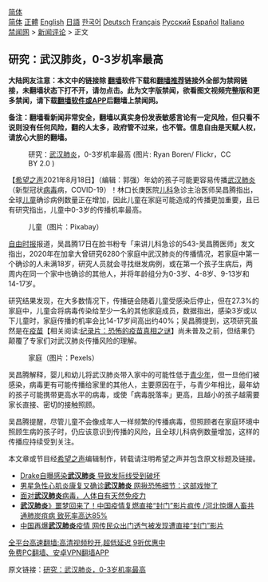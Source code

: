  <!-- 面包屑导航 --> <div class="breadcrumb"><!-- GTranslate: https://gtranslate.io/ -->  <div class="switcher notranslate">  <div class="selected">  <a href="#" onclick="return false;"> 简体</a>  </div>  <div class="option">  <a href="https://www.bannedbook.org" onclick="doGTranslate('zh-CN|zh-CN');jQuery('div.switcher div.selected a').html(jQuery(this).html());return false;" title="简体中文" class="nturl selected"> 简体</a>  <a href="https://www.bannedbook.org/zh-tw/" onclick="doGTranslate('zh-CN|zh-TW');jQuery('div.switcher div.selected a').html(jQuery(this).html());return false;" title="繁體中文" class="nturl"> 正體</a>  <a href="https://www.bannedbook.org/en/" onclick="doGTranslate('zh-CN|en');jQuery('div.switcher div.selected a').html(jQuery(this).html());return false;" title="English" class="nturl"> English</a>  <a href="https://www.bannedbook.org/ja/" onclick="doGTranslate('zh-CN|ja');jQuery('div.switcher div.selected a').html(jQuery(this).html());return false;" title="日本語" class="nturl"> 日語</a>  <a href="https://www.bannedbook.org/ko/" onclick="doGTranslate('zh-CN|ko');jQuery('div.switcher div.selected a').html(jQuery(this).html());return false;" title="한국어" class="nturl"> 한국어</a>  <a href="https://www.bannedbook.org/de/" onclick="doGTranslate('zh-CN|de');jQuery('div.switcher div.selected a').html(jQuery(this).html());return false;" title="Deutsch" class="nturl"> Deutsch</a>  <a href="https://www.bannedbook.org/fr/" onclick="doGTranslate('zh-CN|fr');jQuery('div.switcher div.selected a').html(jQuery(this).html());return false;" title="Français" class="nturl"> Français</a>  <a href="https://www.bannedbook.org/ru/" onclick="doGTranslate('zh-CN|ru');jQuery('div.switcher div.selected a').html(jQuery(this).html());return false;" title="Русский" class="nturl"> Русский</a>  <a href="https://www.bannedbook.org/es/" onclick="doGTranslate('zh-CN|es');jQuery('div.switcher div.selected a').html(jQuery(this).html());return false;" title="Español" class="nturl"> Español</a>  <a href="https://www.bannedbook.org/it/" onclick="doGTranslate('zh-CN|it');jQuery('div.switcher div.selected a').html(jQuery(this).html());return false;" title="Italiano" class="nturl"> Italiano</a>  </div>  </div>      <div class='breadcrumb-sub'><!-- Breadcrumb NavXT 6.3.0 --> <a href="https://www.bannedbook.org/" class="home">禁闻网</a> &gt; <a href="https://www.bannedbook.org/bnews/comments/" class="category">新闻评论</a> &gt; 正文</div></div><h2>研究：武汉肺炎，0-3岁机率最高</h2> <p class="notice"><b>大陆网友注意：本文中的链接除 <a href="https://github.com/bannedbook/fanqiang" >翻墙</a>软件下载和<a href="https://github.com/killgcd/justmysocks/blob/master/README.md">翻墙推荐</a>链接外全部为禁网链接，未翻墙状态下打不开，请勿点击。此为文字版禁闻，欲看图文视频完整版和更多禁闻，请下载<a href="https://github.com/bannedbook/fanqiang">翻墙软件或APP</a>后翻墙上禁闻网。</p><p>备注：翻墙看新闻非常安全，翻墙以真实身份发表敏感言论有一定风险，但只看不说则没有任何风险，翻的人太多，政府管不过来，也不管。信息自由是天赋人权，请放心大胆的翻墙。</b></p>  <div class="entry"> <figure> <p><figcaption>研究：<a href="https://www.bannedbook.org/bnews/tag/%e6%ad%a6%e6%b1%89%e8%82%ba%e7%82%8e/" class="st_tag internal_tag" rel="tag" title="标签 武汉肺炎 下的日志">武汉肺炎</a>，0-3岁机率最高 (图片: Ryan Boren/ Flickr，CC BY 2.0 )</figcaption></figure> <p>【<span class='wp_keywordlink_affiliate'><a href="https://www.soundofhope.org" title="希望之声" target="_blank">希望之声</a></span>2021年8月18日】（编辑：郭强）年幼的孩子可能更容易传播<a href="https://www.bannedbook.org/bnews/tag/%e6%ad%a6%e6%b1%89/" class="st_tag internal_tag" rel="tag" title="标签 武汉 下的日志">武汉</a><a href="https://www.bannedbook.org/bnews/tag/%e8%82%ba%e7%82%8e/" class="st_tag internal_tag" rel="tag" title="标签 肺炎 下的日志">肺炎</a>（新型冠状<a href="https://www.bannedbook.org/bnews/tag/%e7%97%85%e6%af%92/" class="st_tag internal_tag" rel="tag" title="标签 病毒 下的日志">病毒</a>病，COVID-19）！林口长庚医院<a href="https://www.bannedbook.org/bnews/tag/%E5%84%BF%E7%A7%91/" class="st_tag internal_tag" rel="tag" title="标签 儿科 下的日志">儿科</a>急诊主治医师吴昌腾指出，全球<a href="https://www.bannedbook.org/bnews/tag/%E5%84%BF%E7%AB%A5/" class="st_tag internal_tag" rel="tag" title="标签 儿童 下的日志">儿童</a>确诊病例数量正在增加，因此儿童在家庭可能造成的传播更加重要，且已有研究指出，儿童中0-3岁的传播机率最高。</p> <figure><figcaption>儿童（图片：Pixabay）</figcaption></figure> <p><a href="https://www.bannedbook.org/bnews/tag/%e8%87%aa%e7%94%b1%e6%97%b6%e6%8a%a5/" class="st_tag internal_tag" rel="tag" title="标签 自由时报 下的日志">自由时报</a>报道，吴昌腾17日在脸书粉专「来讲儿科急诊的543-吴昌腾医师」发文指出，2020年在加拿大曾研究6280个家庭中武汉肺炎的传播情况，若家庭中第一个确诊的人未满18岁，研究人员就会寻找继发病例，或在第一个孩子生病后，两周内在同一个家中也确诊的其他人，并将年龄组分为0-3岁、4-8岁、9-13岁和14-17岁。</p>  <p>研究结果发现，在大多数情况下，传播链会随着儿童受感染后停止，但在27.3%的家庭中，儿童会将病毒传染给至少一名的其他家庭成员，数据指出，感染3岁或以下儿童时，家庭传播的机率会比14-17岁间高出约40%；吴昌腾提到，这项研究虽然是在<span class='wp_keywordlink'><a href="https://www.bannedbook.org/bnews/tculture/20160630/551027.html" title="疫苗" target="_blank">疫苗</a></span>【相关阅读:<a href='https://www.bannedbook.org/bnews/topimagenews/20180408/925060.html' target='_blank'>纪录片：恐怖的疫苗真相之谜</a>】尚未普及之前，但结果仍颠覆了专家们对武汉肺炎传播风险的理解。</p> <figure><figcaption>家庭（图片：Pexels）</figcaption></figure> <p>吴昌腾解释，婴儿和幼儿将武汉肺炎带入家中的可能性低于<a href="https://www.bannedbook.org/bnews/tag/%E9%9D%92%E5%B0%91%E5%B9%B4/" class="st_tag internal_tag" rel="tag" title="标签 青少年 下的日志">青少年</a>，但一旦他们被感染，病毒更有可能传播给家里的其他人，主要原因在于，与青少年相比，最年幼的孩子可能携带更高水平的病毒，或使「病毒脱落率」更高，且越小的孩子越需要家长直接、密切的接触照顾。</p>  <p>吴昌腾提醒，尽管儿童不会像成年人一样频繁的传播病毒，但照顾者在家庭环境中照顾生病的孩子时，仍应该意识到传播的风险，且全球儿科病例数量增加，这样的传播应持续受到关注。</p> <p>本文章或节目经<a href="https://www.bannedbook.org/bnews/tag/%e5%b8%8c%e6%9c%9b%e4%b9%8b%e5%a3%b0/" class="st_tag internal_tag" rel="tag" title="标签 希望之声 下的日志">希望之声</a>编辑制作，转载请注明希望之声并包含原文标题及链接。 </p>  <ul class='op-related-articles' title='相关阅读'> <li><a href='https://www.bannedbook.org/bnews/yule/20210818/1608347.html' target='_blank'>Drake自曝感染<b>武汉肺炎</b> 导致发际线受到破坏</a></li> <li><a href='https://www.bannedbook.org/bnews/yule/20210818/1608103.html' target='_blank'>男星急性心肌炎康复又确诊<b>武汉肺炎</b> 网揪恐怖细节：这部戏惨了</a></li> <li><a href='https://www.bannedbook.org/bnews/comments/20210816/1607242.html' target='_blank'>面对<b>武汉肺炎</b>病毒，人体自有天然免疫力</a></li> <li><a href='https://www.bannedbook.org/bnews/bannedvideo/20210811/1604404.html' target='_blank'><b>武汉肺炎</b>》噩梦回来了！中国疫情复燃直接“封门”影片疯传 /河北惊爆人畜共通肺炭疽病 致死率高达85%</a></li> <li><a href='https://www.bannedbook.org/bnews/cbnews/20210811/1604014.html' target='_blank'>中国再爆<b>武汉肺炎</b>疫情 网传民众出门透气被发现遭直接“封门”影片</a></li> </ul> <p class="texttj"> <a href="https://github.com/bannedbook/fanqiang/wiki/V2ray%E6%9C%BA%E5%9C%BA" target="_blank">全平台高速翻墙:高清视频秒开,超低延迟,9折优惠中</a><br/> <a href="https://github.com/bannedbook/fanqiang/wiki/%E7%A6%81%E9%97%BB%E7%BD%91%E5%AE%89%E5%8D%93%E7%BF%BB%E5%A2%99%E6%96%B0%E9%97%BBAPP" target="_blank">免费PC翻墙、安卓VPN翻墙APP</a></p><p>原文链接：<a class="src_link"  href="https://www.soundofhope.org/post/536144" target="_blank">研究：武汉肺炎，0-3岁机率最高</a></p> <a name='sharetosocial'></a>  <div style="margin-bottom:5px;padding-bottom:5px;clear:both"> <div id="archive-pix-1" class="banner-ads"> <!-- AuctionX Display platform tag START --> <div id="26318x728x90x621x_ADSLOT2" clicktrack="%%CLICK_URL_ESC%%"></div> <!-- AuctionX Display platform tag END --> </div> <div id="archive-pix-2" class="banner-ads"> <!-- AuctionX Display platform tag START --> <div id="26315x300x250x621x_ADSLOT2" clicktrack="%%CLICK_URL_ESC%%"></div> <!-- AuctionX Display platform tag END --> </div> </div>  <div id="archive-pix-1" class="banner-ads"> <!-- AuctionX Display platform tag START --> <div id="26318x728x90x621x_ADSLOT3" clicktrack="%%CLICK_URL_ESC%%"></div> <!-- AuctionX Display platform tag END --> </div> </div><!--END ENTRY--> 